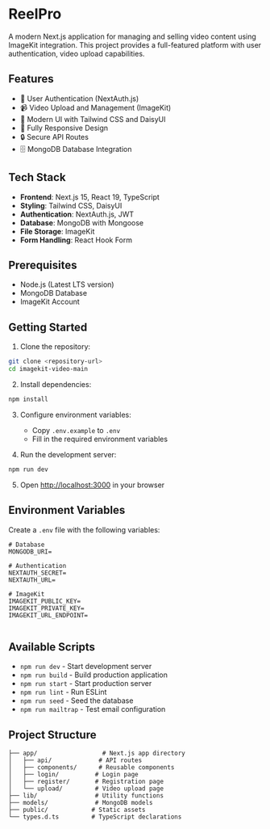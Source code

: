 # ReelPro

A modern Next.js application for managing and selling video content using ImageKit integration. This project provides a full-featured platform with user authentication, video upload capabilities.

## Features

- 🔐 User Authentication (NextAuth.js)
- 📹 Video Upload and Management (ImageKit)
- 🎨 Modern UI with Tailwind CSS and DaisyUI
- 📱 Fully Responsive Design
- 🔒 Secure API Routes
- 🗄️ MongoDB Database Integration

## Tech Stack

- **Frontend**: Next.js 15, React 19, TypeScript
- **Styling**: Tailwind CSS, DaisyUI
- **Authentication**: NextAuth.js, JWT
- **Database**: MongoDB with Mongoose
- **File Storage**: ImageKit
- **Form Handling**: React Hook Form

## Prerequisites

- Node.js (Latest LTS version)
- MongoDB Database
- ImageKit Account


## Getting Started

1. Clone the repository:
```bash
git clone <repository-url>
cd imagekit-video-main
```

2. Install dependencies:
```bash
npm install
```

3. Configure environment variables:
   - Copy `.env.example` to `.env`
   - Fill in the required environment variables

4. Run the development server:
```bash
npm run dev
```

5. Open [http://localhost:3000](http://localhost:3000) in your browser

## Environment Variables

Create a `.env` file with the following variables:

```env
# Database
MONGODB_URI=

# Authentication
NEXTAUTH_SECRET=
NEXTAUTH_URL=

# ImageKit
IMAGEKIT_PUBLIC_KEY=
IMAGEKIT_PRIVATE_KEY=
IMAGEKIT_URL_ENDPOINT=


```

## Available Scripts

- `npm run dev` - Start development server
- `npm run build` - Build production application
- `npm run start` - Start production server
- `npm run lint` - Run ESLint
- `npm run seed` - Seed the database
- `npm run mailtrap` - Test email configuration

## Project Structure

```
├── app/                  # Next.js app directory
│   ├── api/             # API routes
│   ├── components/      # Reusable components
│   ├── login/          # Login page
│   ├── register/       # Registration page
│   └── upload/         # Video upload page
├── lib/                # Utility functions
├── models/             # MongoDB models
├── public/            # Static assets
└── types.d.ts         # TypeScript declarations
```
